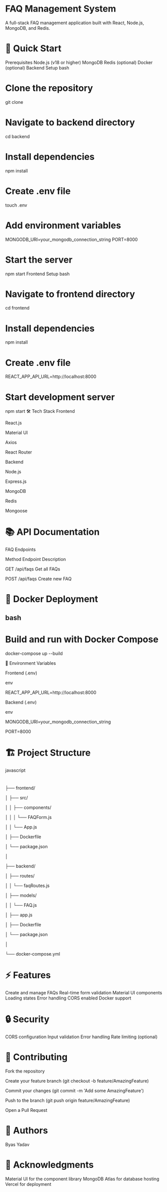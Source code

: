 # FAQ Management System
A full-stack FAQ management application built with React, Node.js, MongoDB, and Redis.
# 🚀 Quick Start
Prerequisites
Node.js (v18 or higher)
MongoDB
Redis (optional)
Docker (optional)
Backend Setup
bash


# Clone the repository
git clone <your-repo-url>

# Navigate to backend directory
cd backend

# Install dependencies
npm install

# Create .env file
touch .env

# Add environment variables
MONGODB_URI=your_mongodb_connection_string
PORT=8000

# Start the server
npm start
Frontend Setup
bash


# Navigate to frontend directory
cd frontend

# Install dependencies
npm install

# Create .env file
REACT_APP_API_URL=http://localhost:8000

# Start development server
npm start
🛠️ Tech Stack
Frontend

React.js

Material UI

Axios

React Router

Backend

Node.js

Express.js

MongoDB

Redis

Mongoose
# 📚 API Documentation
FAQ Endpoints

Method	Endpoint	Description

GET	/api/faqs	Get all FAQs

POST	/api/faqs	Create new FAQ

# 🐳 Docker Deployment
## bash
 # Build and run with Docker Compose
 docker-compose up --build

🔧 Environment Variables

Frontend (.env)

env


REACT_APP_API_URL=http://localhost:8000

Backend (.env)

env


MONGODB_URI=your_mongodb_connection_string

PORT=8000

# 🏗️ Project Structure
javascript

#
├── frontend/

│   ├── src/

│   │   ├── components/

│   │   │   └── FAQForm.js

│   │   └── App.js

│   ├── Dockerfile

│   └── package.json

│

├── backend/

│   ├── routes/

│   │   └── faqRoutes.js

│   ├── models/

│   │   └── FAQ.js

│   ├── app.js

│   ├── Dockerfile

│   └── package.json

│

└── docker-compose.yml
#

# ⚡ Features
Create and manage FAQs
Real-time form validation
Material UI components
Loading states
Error handling
CORS enabled
Docker support
# 🔒 Security
CORS configuration
Input validation
Error handling
Rate limiting (optional)
# 🤝 Contributing
Fork the repository

Create your feature branch (git checkout -b feature/AmazingFeature)

Commit your changes (git commit -m 'Add some AmazingFeature')

Push to the branch (git push origin feature/AmazingFeature)

Open a Pull Request

# 👥 Authors
Byas Yadav
# 🙏 Acknowledgments
Material UI for the component library
MongoDB Atlas for database hosting
Vercel for deployment
